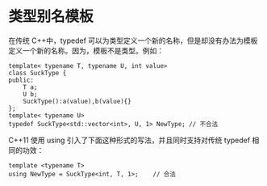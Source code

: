 # 类型别名模板

在传统 C++中，typedef 可以为类型定义一个新的名称，但是却没有办法为模板定义一个新的名称。因为，模板不是类型。例如：

```
template< typename T, typename U, int value>
class SuckType {
public:
    T a;
    U b;
    SuckType():a(value),b(value){}
};
template< typename U>
typedef SuckType<std::vector<int>, U, 1> NewType; // 不合法
```

C++11 使用 using 引入了下面这种形式的写法，并且同时支持对传统 typedef 相同的功效：

```
template <typename T>
using NewType = SuckType<int, T, 1>;    // 合法
```
